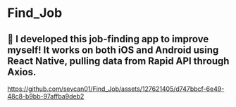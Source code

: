 # Find_Job
## 🚀 I developed this job-finding app to improve myself! It works on both iOS and Android using React Native, pulling data from Rapid API through Axios.


https://github.com/sevcan01/Find_Job/assets/127621405/d747bbcf-6e49-48c8-b9bb-97affba9deb2

